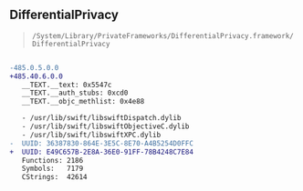 ## DifferentialPrivacy

> `/System/Library/PrivateFrameworks/DifferentialPrivacy.framework/DifferentialPrivacy`

```diff

-485.0.5.0.0
+485.40.6.0.0
   __TEXT.__text: 0x5547c
   __TEXT.__auth_stubs: 0xcd0
   __TEXT.__objc_methlist: 0x4e88

   - /usr/lib/swift/libswiftDispatch.dylib
   - /usr/lib/swift/libswiftObjectiveC.dylib
   - /usr/lib/swift/libswiftXPC.dylib
-  UUID: 36387830-864E-3E5C-8E70-A4B5254D0FFC
+  UUID: E49C657B-2E8A-36E0-91FF-78B4248C7E84
   Functions: 2186
   Symbols:   7179
   CStrings:  42614

```

